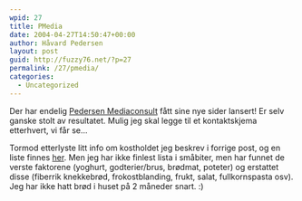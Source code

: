 ```yaml
---
wpid: 27
title: PMedia
date: 2004-04-27T14:50:47+00:00
author: Håvard Pedersen
layout: post
guid: http://fuzzy76.net/?p=27
permalink: /27/pmedia/
categories:
  - Uncategorized
---
```

Der har endelig <a href="http://www.pmedia.no" target="_blank" rel="noopener">Pedersen Mediaconsult</a> fått sine nye sider lansert! Er selv ganske stolt av resultatet. Mulig jeg skal legge til et kontaktskjema etterhvert, vi får se&#8230;

Tormod etterlyste litt info om kostholdet jeg beskrev i forrige post, og en liste finnes <a href="http://www.glycemicindex.com/" target="_blank" rel="noopener">her</a>. Men jeg har ikke finlest lista i småbiter, men har funnet de verste faktorene (yoghurt, godterier/brus, brødmat, poteter) og erstattet disse (fiberrik knekkebrød, frokostblanding, frukt, salat, fullkornspasta osv). Jeg har ikke hatt brød i huset på 2 måneder snart. :)
